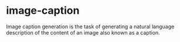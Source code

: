 # image-caption

Image caption generation is the task of generating a natural language description of the content of an image also known as a caption.


